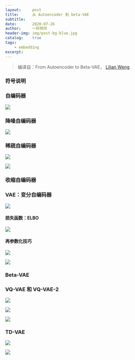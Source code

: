 ```yaml
---
layout:		post
title:  	从 Autoencoder 到 beta-VAE
subtitle:   
date:       2020-07-26
author:     一轩明月
header-img: img/post-bg-blue.jpg
catalog:    true
tags:
    - embedding
excerpt:    
---
```


> 编译自：From Autoencoder to Beta-VAE， [Lilian Weng](https://lilianweng.github.io/lil-log/)

### 符号说明

### 自编码器

![](https://raw.githubusercontent.com/LibertyDream/diy_img_host/master/img/20200912-autoencoder-architecture.png)

### 降噪自编码器

![](https://raw.githubusercontent.com/LibertyDream/diy_img_host/master/img/20200912-denoising-autoencoder-architecture.png)

### 稀疏自编码器

![](https://raw.githubusercontent.com/LibertyDream/diy_img_host/master/img/20200912-kl-metric-sparse-autoencoder.png)



![](https://raw.githubusercontent.com/LibertyDream/diy_img_host/master/img/20200912-k-sparse-autoencoder.png)

### 收缩自编码器

### VAE：变分自编码器

![](https://raw.githubusercontent.com/LibertyDream/diy_img_host/master/img/20200912-VAE-graphical-model.png)

#### 损失函数：ELBO

![](https://raw.githubusercontent.com/LibertyDream/diy_img_host/master/img/20200912-forward_vs_reversed_KL.png)

#### 再参数化技巧

![](https://raw.githubusercontent.com/LibertyDream/diy_img_host/master/img/20200912-reparameterization-trick.png)



![](https://raw.githubusercontent.com/LibertyDream/diy_img_host/master/img/20200912-vae-gaussian.png)

### Beta-VAE

### VQ-VAE 和 VQ-VAE-2

![](https://raw.githubusercontent.com/LibertyDream/diy_img_host/master/img/20200912-VQ-VAE.png)



![](https://raw.githubusercontent.com/LibertyDream/diy_img_host/master/img/20200912-VQ-VAE-2.png)



![](https://raw.githubusercontent.com/LibertyDream/diy_img_host/master/img/20200912-VQ-VAE-2-algo.png)

### TD-VAE

![](https://raw.githubusercontent.com/LibertyDream/diy_img_host/master/img/20200912-TD-VAE-state-space.png)



![](https://raw.githubusercontent.com/LibertyDream/diy_img_host/master/img/20200912-TD-VAE.png)